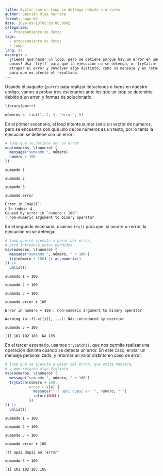 ```yaml
---
title: Evitar que un loop se detenga debido a errores
author: Bastián Olea Herrera
format: hugo-md
date: 2024-09-13T00:00:00.000Z
categories:
  - Procesamiento de datos
tags:
  - procesamiento de datos
  - loops
lang: es
excerpt: >-
  ¿Tienes que hacer un loop, pero se detiene porque hay un error en uno de los
  pasos? Usa `try()` para que la ejecución no se detenga, o `tryCatch()` para
  atrapar el error y devolver algo distinto, como un mensaje y un return(NULL)
  para que no afecte el resultado.
---
```



Usando el paquete `{purrr}` para realizar iteraciones o *loops* en nuestro código, vamos a probar tres escenarios ante los que un loop se detendría debido a un error, y formas de solucionarlo.

``` r
library(purrr)

números <- list(1, 2, 3, "error", 5)
```

En el primer escenario, el loop intenta sumar `100` a un vector de números, pero se encuentra con que uno de los números es un texto, por lo tanto la ejecución se detiene con un error:

``` r
# loop que se detiene por un error
map(números, \(número) {
  message("sumando ", número)
  número + 100
})
```

    sumando 1

    sumando 2

    sumando 3

    sumando error

    Error in `map()`:
    ℹ In index: 4.
    Caused by error in `número + 100`:
    ! non-numeric argument to binary operator

En el segundo escenario, usamos `try()` para que, si ocurre un error, la ejecución no se detenga:

``` r
# loop que se ejecuta a pesar del error, 
# pero introduce datos perdidos
map(números, \(número) {
  message("sumando ", número, " + 100")
  try(número + 100) |> as.numeric()
}) |> 
  unlist()
```

    sumando 1 + 100

    sumando 2 + 100

    sumando 3 + 100

    sumando error + 100

    Error in número + 100 : non-numeric argument to binary operator

    Warning in .f(.x[[i]], ...): NAs introduced by coercion

    sumando 5 + 100

    [1] 101 102 103  NA 105

En el tercer escenario, usamos `tryCatch()`, que nos permite realizar una operación distinta cuando se detecta un error. En este caso, enviar un mensaje personalizado, y retornar un valor distinto en caso de error.

``` r
# loop que se ejecuta a pesar del error, que emite mensaje, 
# y que retorna algo distinto
map(números, \(número) {
  message("sumando ", número, " + 100")
  tryCatch(número + 100,
           error = \(e) {
             message("!!! upsi dupsi en '", número, "'")
             return(NULL)
           })
}) |> 
  unlist()
```

    sumando 1 + 100

    sumando 2 + 100

    sumando 3 + 100

    sumando error + 100

    !!! upsi dupsi en 'error'

    sumando 5 + 100

    [1] 101 102 103 105
